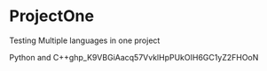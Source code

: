 # ProjectOne
Testing Multiple languages in one project


Python and C++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 